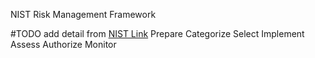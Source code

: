 NIST Risk Management Framework

#TODO add detail from [NIST Link](https://csrc.nist.gov/projects/risk-management/about-rmf)
Prepare
Categorize
Select
Implement
Assess
Authorize
Monitor
